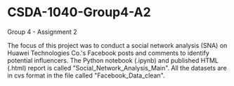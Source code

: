 # CSDA-1040-Group4-A2
Group 4 - Assignment 2

The focus of this project was to conduct a social network analysis (SNA) on Huawei Technologies Co.'s Facebook posts and comments to identify potential influencers.
The Python notebook (.ipynb) and published HTML (.html) report is called "Social_Network_Analysis_Main". All the datasets are in cvs format in the file called "Facebook_Data_clean".
